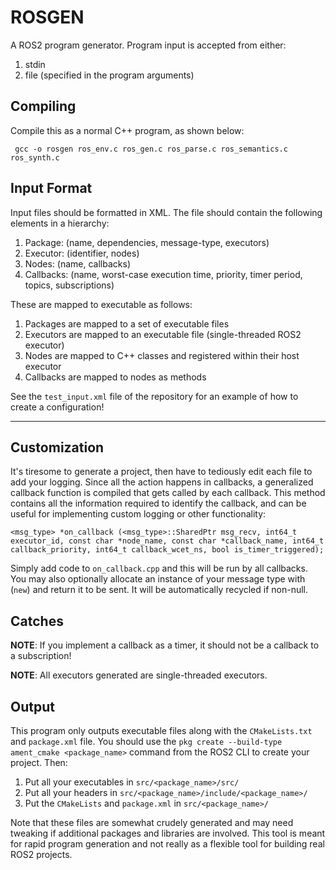 # ROSGEN

A ROS2 program generator. Program input is accepted from either:

1. stdin
2. file (specified in the program arguments)

## Compiling

Compile this as a normal C++ program, as shown below:

```
 gcc -o rosgen ros_env.c ros_gen.c ros_parse.c ros_semantics.c ros_synth.c
```

## Input Format

Input files should be formatted in XML. The file should contain the following elements in a hierarchy:

1. Package: (name, dependencies, message-type, executors)
1. Executor: (identifier, nodes)
2. Nodes: (name, callbacks)
3. Callbacks: (name, worst-case execution time, priority, timer period, topics, subscriptions)


These are mapped to executable as follows: 

1. Packages are mapped to a set of executable files
2. Executors are mapped to an executable file (single-threaded ROS2 executor)
3. Nodes are mapped to C++ classes and registered within their host executor
4. Callbacks are mapped to nodes as methods

See the `test_input.xml` file of the repository for an example of how to create a configuration!

---

## Customization

It's tiresome to generate a project, then have to tediously edit each file to add your logging. Since all the action happens in callbacks, a generalized callback function is compiled that gets called by each callback. This method contains all the information required to identify the callback, and can be useful for implementing custom logging or other functionality: 

```
<msg_type> *on_callback (<msg_type>::SharedPtr msg_recv, int64_t executor_id, const char *node_name, const char *callback_name, int64_t callback_priority, int64_t callback_wcet_ns, bool is_timer_triggered);
```

Simply add code to `on_callback.cpp` and this will be run by all callbacks. You may also optionally allocate an instance of your message type with (`new`) and return it to be sent. It will be automatically recycled if non-null.

## Catches

**NOTE**: If you implement a callback as a timer, it should not be a callback to a subscription!

**NOTE**: All executors generated are single-threaded executors. 

## Output

This program only outputs executable files along with the `CMakeLists.txt` and `package.xml` file. You should use the `pkg create --build-type ament_cmake <package_name>` command from the ROS2 CLI to create your project. Then: 

1. Put all your executables in `src/<package_name>/src/`
2. Put all your headers in `src/<package_name>/include/<package_name>/`
3. Put the `CMakeLists` and `package.xml` in `src/<package_name>/`

Note that these files are somewhat crudely generated and may need tweaking if additional packages and libraries are involved. This tool is meant for rapid program generation and not really as a flexible tool for building real ROS2 projects.
